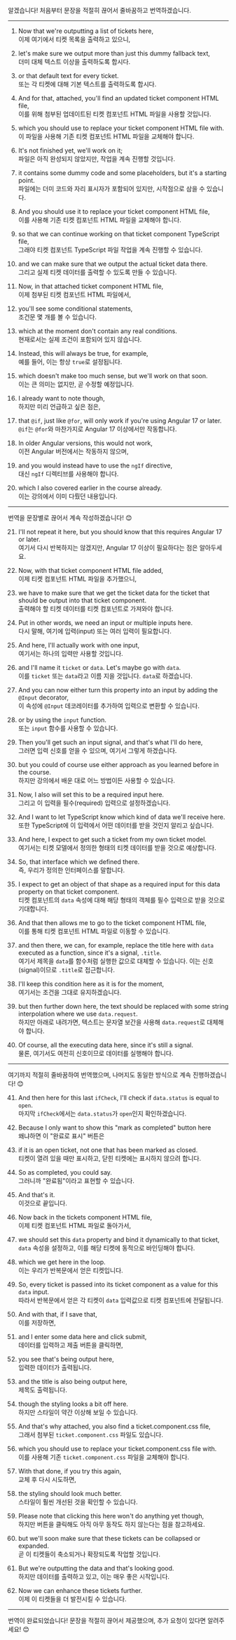 알겠습니다! 처음부터 문장을 적절히 끊어서 줄바꿈하고 번역하겠습니다.

---

1. Now that we're outputting a list of tickets here,  
   이제 여기에서 티켓 목록을 출력하고 있으니,

2. let's make sure we output more than just this dummy fallback text,  
   더미 대체 텍스트 이상을 출력하도록 합시다.

3. or that default text for every ticket.  
   또는 각 티켓에 대해 기본 텍스트를 출력하도록 합시다.

4. And for that, attached, you'll find an updated ticket component HTML file,  
   이를 위해 첨부된 업데이트된 티켓 컴포넌트 HTML 파일을 사용할 것입니다.

5. which you should use to replace your ticket component HTML file with.  
   이 파일을 사용해 기존 티켓 컴포넌트 HTML 파일을 교체해야 합니다.

6. It's not finished yet, we'll work on it;  
   파일은 아직 완성되지 않았지만, 작업을 계속 진행할 것입니다.

7. it contains some dummy code and some placeholders, but it's a starting point.  
   파일에는 더미 코드와 자리 표시자가 포함되어 있지만, 시작점으로 삼을 수 있습니다.

8. And you should use it to replace your ticket component HTML file,  
   이를 사용해 기존 티켓 컴포넌트 HTML 파일을 교체해야 합니다.

9. so that we can continue working on that ticket component TypeScript file,  
   그래야 티켓 컴포넌트 TypeScript 파일 작업을 계속 진행할 수 있습니다.

10. and we can make sure that we output the actual ticket data there.  
    그리고 실제 티켓 데이터를 출력할 수 있도록 만들 수 있습니다.

11. Now, in that attached ticket component HTML file,  
    이제 첨부된 티켓 컴포넌트 HTML 파일에서,

12. you'll see some conditional statements,  
    조건문 몇 개를 볼 수 있습니다.

13. which at the moment don't contain any real conditions.  
    현재로서는 실제 조건이 포함되어 있지 않습니다.

14. Instead, this will always be true, for example,  
    예를 들어, 이는 항상 `true`로 설정됩니다.

15. which doesn't make too much sense, but we'll work on that soon.  
    이는 큰 의미는 없지만, 곧 수정할 예정입니다.

16. I already want to note though,  
    하지만 미리 언급하고 싶은 점은,

17. that `@if`, just like `@for`, will only work if you're using Angular 17 or later.  
    `@if`는 `@for`와 마찬가지로 Angular 17 이상에서만 작동합니다.

18. In older Angular versions, this would not work,  
    이전 Angular 버전에서는 작동하지 않으며,

19. and you would instead have to use the `ngIf` directive,  
    대신 `ngIf` 디렉티브를 사용해야 합니다.

20. which I also covered earlier in the course already.  
    이는 강의에서 이미 다뤘던 내용입니다.

---

번역을 문장별로 끊어서 계속 작성하겠습니다! 😊

21. I'll not repeat it here, but you should know that this requires Angular 17 or later.  
    여기서 다시 반복하지는 않겠지만, Angular 17 이상이 필요하다는 점은 알아두세요.

22. Now, with that ticket component HTML file added,  
    이제 티켓 컴포넌트 HTML 파일을 추가했으니,

23. we have to make sure that we get the ticket data for the ticket that should be output into that ticket component.  
    출력해야 할 티켓 데이터를 티켓 컴포넌트로 가져와야 합니다.

24. Put in other words, we need an input or multiple inputs here.  
    다시 말해, 여기에 입력(input) 또는 여러 입력이 필요합니다.

25. And here, I'll actually work with one input,  
    여기서는 하나의 입력만 사용할 것입니다.

26. and I'll name it `ticket` or `data`. Let's maybe go with `data`.  
    이를 `ticket` 또는 `data`라고 이름 지을 것입니다. `data`로 하겠습니다.

27. And you can now either turn this property into an input by adding the `@Input` decorator,  
    이 속성에 `@Input` 데코레이터를 추가하여 입력으로 변환할 수 있습니다.

28. or by using the `input` function.  
    또는 `input` 함수를 사용할 수 있습니다.

29. Then you'll get such an input signal, and that's what I'll do here,  
    그러면 입력 신호를 얻을 수 있으며, 여기서 그렇게 하겠습니다.

30. but you could of course use either approach as you learned before in the course.  
    하지만 강의에서 배운 대로 어느 방법이든 사용할 수 있습니다.

31. Now, I also will set this to be a required input here.  
    그리고 이 입력을 필수(required) 입력으로 설정하겠습니다.

32. And I want to let TypeScript know which kind of data we'll receive here.  
    또한 TypeScript에 이 입력에서 어떤 데이터를 받을 것인지 알리고 싶습니다.

33. And here, I expect to get such a ticket from my own ticket model.  
    여기서는 티켓 모델에서 정의한 형태의 티켓 데이터를 받을 것으로 예상합니다.

34. So, that interface which we defined there.  
    즉, 우리가 정의한 인터페이스를 말합니다.

35. I expect to get an object of that shape as a required input for this data property on that ticket component.  
    티켓 컴포넌트의 `data` 속성에 대해 해당 형태의 객체를 필수 입력으로 받을 것으로 기대합니다.

36. And that then allows me to go to the ticket component HTML file,  
    이를 통해 티켓 컴포넌트 HTML 파일로 이동할 수 있습니다.

37. and then there, we can, for example, replace the title here with `data` executed as a function, since it's a signal, `.title`.  
    여기서 제목을 `data`를 함수처럼 실행한 값으로 대체할 수 있습니다. 이는 신호(signal)이므로 `.title`로 접근합니다.

38. I'll keep this condition here as it is for the moment,  
    여기서는 조건을 그대로 유지하겠습니다.

39. but then further down here, the text should be replaced with some string interpolation where we use `data.request`.  
    하지만 아래로 내려가면, 텍스트는 문자열 보간을 사용해 `data.request`로 대체해야 합니다.

40. Of course, all the executing data here, since it's still a signal.  
    물론, 여기서도 여전히 신호이므로 데이터를 실행해야 합니다.

---

여기까지 적절히 줄바꿈하여 번역했으며, 나머지도 동일한 방식으로 계속 진행하겠습니다! 😊

41. And then here for this last `ifCheck`, I'll check if `data.status` is equal to `open`.  
    마지막 `ifCheck`에서는 `data.status`가 `open`인지 확인하겠습니다.

42. Because I only want to show this "mark as completed" button here  
    왜냐하면 이 "완료로 표시" 버튼은

43. if it is an open ticket, not one that has been marked as closed.  
    티켓이 열려 있을 때만 표시하고, 닫힌 티켓에는 표시하지 않으려 합니다.

44. So as completed, you could say.  
    그러니까 "완료됨"이라고 표현할 수 있습니다.

45. And that's it.  
    이것으로 끝입니다.

46. Now back in the tickets component HTML file,  
    이제 티켓 컴포넌트 HTML 파일로 돌아가서,

47. we should set this `data` property and bind it dynamically to that ticket,  
    `data` 속성을 설정하고, 이를 해당 티켓에 동적으로 바인딩해야 합니다.

48. which we get here in the loop.  
    이는 우리가 반복문에서 얻은 티켓입니다.

49. So, every ticket is passed into its ticket component as a value for this `data` input.  
    따라서 반복문에서 얻은 각 티켓이 `data` 입력값으로 티켓 컴포넌트에 전달됩니다.

50. And with that, if I save that,  
    이를 저장하면,

51. and I enter some data here and click submit,  
    데이터를 입력하고 제출 버튼을 클릭하면,

52. you see that's being output here,  
    입력한 데이터가 출력됩니다.

53. and the title is also being output here,  
    제목도 출력됩니다.

54. though the styling looks a bit off here.  
    하지만 스타일이 약간 이상해 보일 수 있습니다.

55. And that's why attached, you also find a ticket.component.css file,  
    그래서 첨부된 `ticket.component.css` 파일도 있습니다.

56. which you should use to replace your ticket.component.css file with.  
    이를 사용해 기존 `ticket.component.css` 파일을 교체해야 합니다.

57. With that done, if you try this again,  
    교체 후 다시 시도하면,

58. the styling should look much better.  
    스타일이 훨씬 개선된 것을 확인할 수 있습니다.

59. Please note that clicking this here won't do anything yet though,  
    하지만 버튼을 클릭해도 아직 아무 동작도 하지 않는다는 점을 참고하세요.

60. but we'll soon make sure that these tickets can be collapsed or expanded.  
    곧 이 티켓들이 축소되거나 확장되도록 작업할 것입니다.

61. But we're outputting the data and that's looking good.  
    하지만 데이터를 출력하고 있고, 이는 매우 좋은 시작입니다.

62. Now we can enhance these tickets further.  
    이제 이 티켓들을 더 발전시킬 수 있습니다.

---

번역이 완료되었습니다! 문장을 적절히 끊어서 제공했으며, 추가 요청이 있다면 알려주세요! 😊
